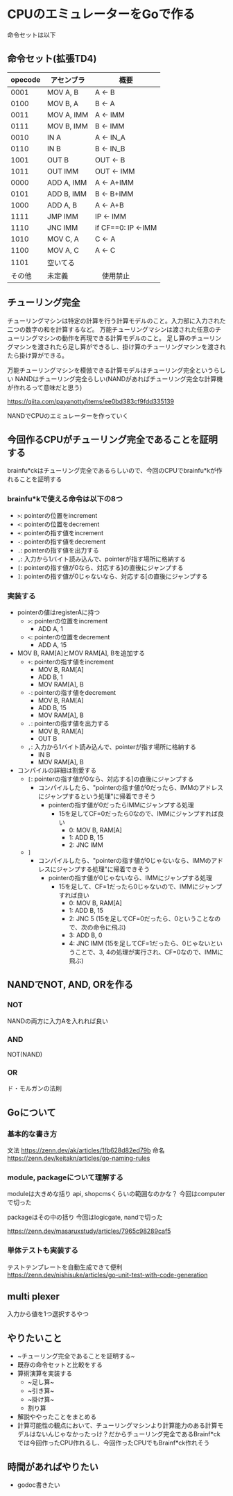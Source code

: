 # CPUのエミュレーターをGoで作る
命令セットは以下
## 命令セット(拡張TD4)
|  opecode  |  アセンブラ  | 概要　|
| ---- | ---- |----|
|  0001  |  MOV A, B  | A <- B|
|  0100  |  MOV B, A  | B <- A|
|  0011  |  MOV A, IMM | A <- IMM|
|  0111  |  MOV B, IMM | B <- IMM|
|  0010  |  IN A  | A <- IN_A|
|  0110  |  IN B  | B <- IN_B|
|  1001  |  OUT B  | OUT <- B|
|  1011  |  OUT IMM  |OUT <- IMM|
|  0000  |  ADD A, IMM  |A <- A+IMM|
|  0101  |  ADD B, IMM  |B <- B+IMM|
|  1000  |  ADD A, B | A <- A+B|
|  1111  |  JMP IMM  | IP <- IMM|
|  1110  |  JNC IMM  | if CF==0: IP <-IMM|
|  1010  |  MOV C, A | C <- A|
|  1100  |  MOV A, C | A <- C|
|  1101  | 空いてる ||
|  その他  |  未定義 |　使用禁止|

## チューリング完全
チューリングマシンは特定の計算を行う計算モデルのこと。入力部に入力された二つの数字の和を計算するなど。
万能チューリングマシンは渡された任意のチューリングマシンの動作を再現できる計算モデルのこと。
足し算のチューリングマシンを渡されたら足し算ができるし、掛け算のチューリングマシンを渡されたら掛け算ができる。

万能チューリングマシンを模倣できる計算モデルはチューリング完全というらしい
NANDはチューリング完全らしい(NANDがあればチューリング完全な計算機が作れるって意味だと思う)

https://qiita.com/payanotty/items/ee0bd383cf9fdd335139

NANDでCPUのエミュレーターを作っていく

## 今回作るCPUがチューリング完全であることを証明する
brainfu\*ckはチューリング完全であるらしいので、今回のCPUでbrainfu\*kが作れることを証明する

### brainfu\*kで使える命令は以下の8つ
- `>`: pointerの位置をincrement
- `<`: pointerの位置をdecrement
- `+`: pointerの指す値をincrement
- `-`: pointerの指す値をdecrement
- `.`: pointerの指す値を出力する
- `,`: 入力から1バイト読み込んで、pointerが指す場所に格納する
- `[`: pointerの指す値が0なら、対応する]の直後にジャンプする
- `]`: pointerの指す値が0じゃないなら、対応する[の直後にジャンプする

### 実装する
- pointerの値はregisterAに持つ
  - `>`: pointerの位置をincrement
    - ADD A, 1
  - `<`: pointerの位置をdecrement
    - ADD A, 15
- MOV B, RAM[A]とMOV RAM[A], Bを追加する
  - `+`: pointerの指す値をincrement
    - MOV B, RAM[A]  
    - ADD B, 1
    - MOV RAM[A], B 
  - `-`: pointerの指す値をdecrement
    - MOV B, RAM[A]  
    - ADD B, 15
    - MOV RAM[A], B 
  - `.`: pointerの指す値を出力する
    - MOV B, RAM[A]  
    - OUT B
  - `,`: 入力から1バイト読み込んで、pointerが指す場所に格納する
    - IN B
    - MOV RAM[A], B 
- コンパイルの詳細は割愛する
  - `[`: pointerの指す値が0なら、対応する]の直後にジャンプする
    - コンパイルしたら、"pointerの指す値が0だったら、IMMのアドレスにジャンプするという処理"に帰着できそう
      - pointerの指す値が0だったらIMMにジャンプする処理
        - 15を足してCF=0だったら0なので、IMMにジャンプすれば良い
          - 0: MOV B, RAM[A]
          - 1: ADD B, 15
          - 2: JNC IMM
  - `]`
    - コンパイルしたら、"pointerの指す値が0じゃないなら、IMMのアドレスにジャンプする処理"に帰着できそう
      - pointerの指す値が0じゃないなら、IMMにジャンプする処理
        - 15を足して、CF=1だったら0じゃないので、IMMにジャンプすれば良い
          - 0: MOV B, RAM[A]
          - 1: ADD B, 15
          - 2: JNC 5 (15を足してCF=0だったら、0ということなので、次の命令に飛ぶ)
          - 3: ADD B, 0
          - 4: JNC IMM (15を足してCF=1だったら、0じゃないということで、3, 4の処理が実行され、CF=0なので、IMMに飛ぶ)



## NANDでNOT, AND, ORを作る

### NOT
NANDの両方に入力Aを入れれば良い
### AND
NOT(NAND)
### OR
ド・モルガンの法則

## Goについて
### 基本的な書き方
文法
https://zenn.dev/ak/articles/1fb628d82ed79b
命名
https://zenn.dev/keitakn/articles/go-naming-rules

### module, packageについて理解する
moduleは大きめな括り
api, shopcmsくらいの範囲なのかな？
今回はcomputerで切った

packageはその中の括り
今回はlogicgate, nandで切った

https://zenn.dev/masaruxstudy/articles/7965c98289caf5

### 単体テストも実装する
テストテンプレートを自動生成できて便利
https://zenn.dev/nishisuke/articles/go-unit-test-with-code-generation

## multi plexer
入力から値を1つ選択するやつ

## やりたいこと
- ~チューリング完全であることを証明する~
- 既存の命令セットと比較をする
- 算術演算を実装する
  - ~足し算~
  - ~引き算~
  - ~掛け算~
  - 割り算
- 解説ややったことをまとめる
- 計算可能性の観点において、チューリングマシンより計算能力のある計算モデルはないんじゃなかったっけ？だからチューリング完全であるBrainf\*ckでは今回作ったCPU作れるし、今回作ったCPUでもBrainf\*ck作れそう

## 時間があればやりたい
- godoc書きたい
